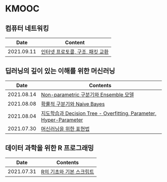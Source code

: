 # KMOOC

## 컴퓨터 네트워킹

| Date       | Content                                                      |
| ---------- | ------------------------------------------------------------ |
| 2021.09.11 | [인터넷 프로토콜, 구조, 패킷 교환](https://github.com/jinsuSang/kmooc/blob/main/computer-networking/week01-internet-protocol.md) |

## 딥러닝의 깊이 있는 이해를 위한 머신러닝

| Date       | Contents                                                     |
| ---------- | ------------------------------------------------------------ |
| 2021.08.14 | [Non-parametric 구분기와  Ensemble 모델](https://github.com/jinsuSang/kmooc/blob/main/machine-learning-for-deep-learning/non-parametric-classifier-and-ensemble-model.md) |
| 2021.08.08 | [확률적 구분기와 Naive Bayes](https://github.com/jinsuSang/kmooc/blob/main/machine-learning-for-deep-learning/naive-bayes.md) |
| 2021.08.04 | [지도학습과 Decision Tree - Overfitting, Parameter, Hyper-Parameter](https://github.com/jinsuSang/kmooc/blob/main/machine-learning-for-deep-learning/supervised-learning-and-decision-tree.md) |
| 2021.07.30 | [머신러닝을 위한 표현법](https://github.com/jinsuSang/kmooc/blob/main/machine-learning-for-deep-learning/expressions-for-machine-learning.md) |

## 데이터 과학을 위한 R 프로그래밍

| Date       | Contents                                                     |
| ---------- | ------------------------------------------------------------ |
| 2021.07.31 | [R의 기초와 기본 스크립트](https://github.com/jinsuSang/kmooc/blob/main/r-programming-for-data-science/01-basic-r-script.md) |

